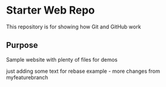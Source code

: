 # Starter Web Repo

This repository is for showing how Git and GitHub work

## Purpose

Sample website with plenty of files for demos

just adding some text for rebase example - more changes from myfeaturebranch